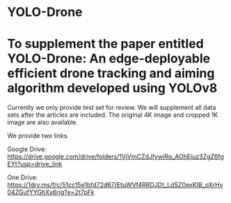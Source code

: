 # YOLO-Drone
# To supplement the paper entitled YOLO-Drone: An edge-deployable efficient drone tracking and aiming algorithm developed using YOLOv8

Currently we only provide test set for review. We will supplement all data sets after the articles are included. The original 4K image and cropped 1K image are also available.

We provide two links.

Google Drive: https://drive.google.com/drive/folders/1VjVmCZdJfywiRq_AOhEjuz3ZgZ6fgEYt?usp=drive_link

One Drive: https://1drv.ms/f/c/51cc15e1bfd72d67/EtuWVf4RRDJDt_LdSZ0exKIB_oXrHv04ZGufYYGhXx6rig?e=2t7pFk

